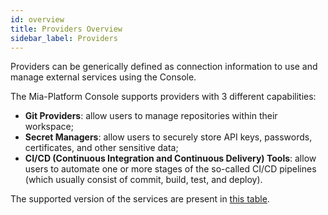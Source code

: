 ```yaml
---
id: overview
title: Providers Overview
sidebar_label: Providers
---
```


Providers can be generically defined as connection information to use and manage external services using the Console.

The Mia-Platform Console supports providers with 3 different capabilities:

* **Git Providers**: allow users to manage repositories within their workspace;
* **Secret Managers**: allow users to securely store API keys, passwords, certificates, and other sensitive data;
* **CI/CD (Continuous Integration and Continuous Delivery) Tools**: allow users to automate one or more stages of the so-called CI/CD pipelines (which usually consist of commit, build, test, and deploy).

The supported version of the services are present in [this table](/infrastructure/self-hosted/self-hosted-requirements.md#software-and-hardware-prerequisites).
